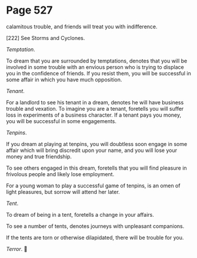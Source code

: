 # Page 527
calamitous trouble, and friends will treat you with indifference.



[222] See Storms and Cyclones.


_Temptation_.


To dream that you are surrounded by temptations, denotes that
you will be involved in some trouble with an envious person
who is trying to displace you in the confidence of friends.
If you resist them, you will be successful in some affair
in which you have much opposition.


_Tenant_.


For a landlord to see his tenant in a dream, denotes he will have
business trouble and vexation. To imagine you are a tenant,
foretells you will suffer loss in experiments of a business character.
If a tenant pays you money, you will be successful in some engagements.


_Tenpins_.


If you dream at playing at tenpins, you will doubtless soon
engage in some affair which will bring discredit upon your name,
and you will lose your money and true friendship.


To see others engaged in this dream, foretells that you will find
pleasure in frivolous people and likely lose employment.


For a young woman to play a successful game of tenpins, is an omen
of light pleasures, but sorrow will attend her later.


_Tent_.


To dream of being in a tent, foretells a change in your affairs.


To see a number of tents, denotes journeys with unpleasant companions.


If the tents are torn or otherwise dilapidated, there will be
trouble for you.


_Terror_.
